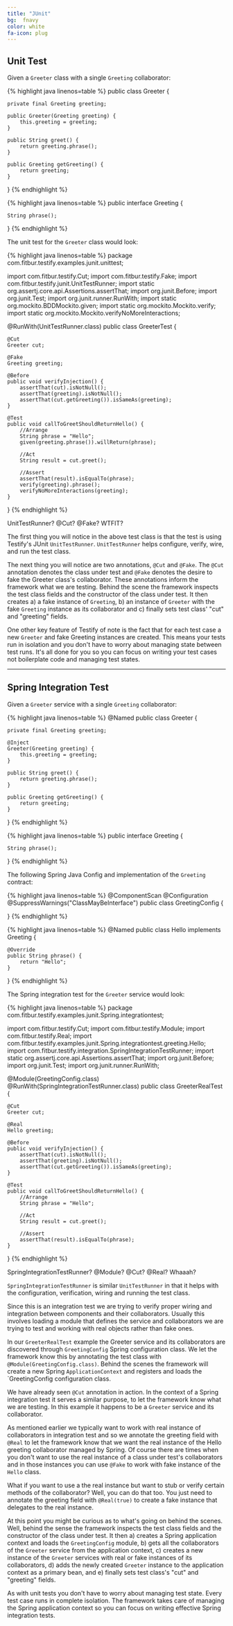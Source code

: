 ```yaml
---
title: "JUnit"
bg:  fnavy
color: white
fa-icon: plug
---
```


## Unit Test
Given a `Greeter` class with a single `Greeting` collaborator:

{% highlight java linenos=table %}
public class Greeter {

    private final Greeting greeting;

    public Greeter(Greeting greeting) {
        this.greeting = greeting;
    }

    public String greet() {
        return greeting.phrase();
    }

    public Greeting getGreeting() {
        return greeting;
    }

}
{% endhighlight %}

{% highlight java linenos=table %}
public interface Greeting {

    String phrase();

}
{% endhighlight %}

The unit test for the `Greeter` class would look:

{% highlight java linenos=table %}
package com.fitbur.testify.examples.junit.unittest;

import com.fitbur.testify.Cut;
import com.fitbur.testify.Fake;
import com.fitbur.testify.junit.UnitTestRunner;
import static org.assertj.core.api.Assertions.assertThat;
import org.junit.Before;
import org.junit.Test;
import org.junit.runner.RunWith;
import static org.mockito.BDDMockito.given;
import static org.mockito.Mockito.verify;
import static org.mockito.Mockito.verifyNoMoreInteractions;

@RunWith(UnitTestRunner.class)
public class GreeterTest {

    @Cut
    Greeter cut;

    @Fake
    Greeting greeting;

    @Before
    public void verifyInjection() {
        assertThat(cut).isNotNull();
        assertThat(greeting).isNotNull();
        assertThat(cut.getGreeting()).isSameAs(greeting);
    }

    @Test
    public void callToGreetShouldReturnHello() {
        //Arrange
        String phrase = "Hello";
        given(greeting.phrase()).willReturn(phrase);

        //Act
        String result = cut.greet();

        //Assert
        assertThat(result).isEqualTo(phrase);
        verify(greeting).phrase();
        verifyNoMoreInteractions(greeting);
    }

}
{% endhighlight %}

UnitTestRunner? @Cut? @Fake? WTFIT?

The first thing you will notice in the above test class is that the test is using
Testify's JUnit `UnitTestRunner`. `UnitTestRunner` helps configure, verify, wire,
and run the test class. 

The next thing you will notice are two annotations, `@Cut` and `@Fake`. The `@Cut`
annotation denotes the class under test and `@Fake` denotes the desire to fake
the Greeter class's collaborator. These annotations inform the framework what
we are testing. Behind the scene the framework inspects the test class fields
and the constructor of the class under test. It then creates a) a fake instance
of `Greeting`, b) an instance of `Greeter` with the fake `Greeting` instance as its
collaborator and c) finally sets test class' "cut" and "greeting" fields.

One other key feature of Testify of note is the fact that for each test case a
new `Greeter` and fake Greeting instances are created. This means your tests run
in isolation and you don't have to worry about managing state between test runs.
 It's all done for you so you can focus on writing your test cases not
boilerplate code and managing test states.

---

## Spring Integration Test
Given a `Greeter` service with a single `Greeting` collaborator:

{% highlight java linenos=table %}
@Named
public class Greeter {

    private final Greeting greeting;

    @Inject
    Greeter(Greeting greeting) {
        this.greeting = greeting;
    }

    public String greet() {
        return greeting.phrase();
    }

    public Greeting getGreeting() {
        return greeting;
    }

}
{% endhighlight %}

{% highlight java linenos=table %}
public interface Greeting {

    String phrase();

}
{% endhighlight %}

The following Spring Java Config and implementation of the `Greeting` contract:

{% highlight java linenos=table %}
@ComponentScan
@Configuration
@SuppressWarnings("ClassMayBeInterface")
public class GreetingConfig {

}
{% endhighlight %}

{% highlight java linenos=table %}
@Named
public class Hello implements Greeting {

    @Override
    public String phrase() {
        return "Hello";
    }

}
{% endhighlight %}

The Spring integration test for the `Greeter` service would look:

{% highlight java linenos=table %}
package com.fitbur.testify.examples.junit.Spring.integrationtest;

import com.fitbur.testify.Cut;
import com.fitbur.testify.Module;
import com.fitbur.testify.Real;
import com.fitbur.testify.examples.junit.Spring.integrationtest.greeting.Hello;
import com.fitbur.testify.integration.SpringIntegrationTestRunner;
import static org.assertj.core.api.Assertions.assertThat;
import org.junit.Before;
import org.junit.Test;
import org.junit.runner.RunWith;

@Module(GreetingConfig.class)
@RunWith(SpringIntegrationTestRunner.class)
public class GreeterRealTest {

    @Cut
    Greeter cut;

    @Real
    Hello greeting;

    @Before
    public void verifyInjection() {
        assertThat(cut).isNotNull();
        assertThat(greeting).isNotNull();
        assertThat(cut.getGreeting()).isSameAs(greeting);
    }

    @Test
    public void callToGreetShouldReturnHello() {
        //Arrange
        String phrase = "Hello";

        //Act
        String result = cut.greet();

        //Assert
        assertThat(result).isEqualTo(phrase);
    }
}
{% endhighlight %}

SpringIntegrationTestRunner? @Module? @Cut? @Real? Whaaah?

`SpringIntegrationTestRunner` is similar `UnitTestRunner` in that it helps with the
configuration, verification, wiring and running the test class.

Since this is an integration test we are trying to verify proper wiring and
integration between components and their collaborators. Usually this involves
loading a module that defines the service and collaborators we are trying to
test and working with real objects rather than fake ones.

In our `GreeterRealTest` example the Greeter service and its collaborators
are discovered through `GreetingConfig` Spring configuration class. We let
the framework know this by annotating the test class with
`@Module(GreetingConfig.class)`. Behind the scenes the framework will create a new
Spring `ApplicationContext` and registers and loads the `GreetingConfig
configuration class.

We have already seen `@Cut` annotation in action. In the context of a Spring
integration test it serves a similar purpose, to let the framework know what we
are testing. In this example it happens to be a `Greeter` service and its
collaborator.

As mentioned earlier we typically want to work with real instance of 
collaborators in integration test and so we annotate the greeting field with
`@Real` to let the framework know that we want the real instance of the Hello
greeting collaborator managed by Spring. Of course there are times when you
don't want to use the real instance of a class under test's collaborators and in
those instances you can use `@Fake` to work with fake instance of the `Hello` class.

What if you want to use a the real instance but want to stub or verify certain
methods of the collaborator? Well, you can do that too. You just need to
annotate the greeting field with `@Real(true)` to create a fake instance that
delegates to the real instance.

At this point you might be curious as to what's going on behind the scenes.
Well, behind the sense the framework inspects the test class fields
and the constructor of the class under test. It then a) creates a Spring
application context and loads the `GreetingConfig` module, b) gets all the
collaborators of the `Greeter` service from the application context,
c) creates a new instance of the `Greeter` services with real or fake instances of
its collaborators, d) adds the newly created `Greeter` instance to the application
context as a primary bean, and e) finally sets test class's "cut" and "greeting"
fields.

As with unit tests you don't have to worry about managing test state. Every test
case runs in complete isolation. The framework takes care of managing the Spring
application context so you can focus on writing effective Spring integration
tests.